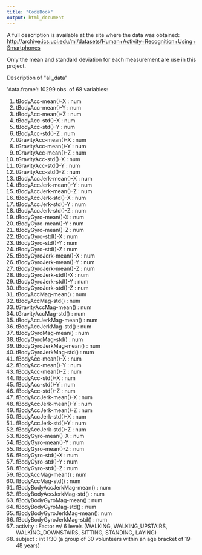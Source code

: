 ```yaml
---
title: "CodeBook"
output: html_document
---
```


A full description is available at the site where the data was obtained:
<http://archive.ics.uci.edu/ml/datasets/Human+Activity+Recognition+Using+Smartphones>

Only the mean and standard deviation for each measurement are use in this project.

Description of "all_data"

'data.frame':	10299 obs. of  68 variables:

1.  tBodyAcc-mean()-X          : num
2.  tBodyAcc-mean()-Y          : num
3.  tBodyAcc-mean()-Z          : num
4.  tBodyAcc-std()-X           : num
5.  tBodyAcc-std()-Y           : num
6.  tBodyAcc-std()-Z           : num
7.  tGravityAcc-mean()-X       : num
8.  tGravityAcc-mean()-Y       : num
9.  tGravityAcc-mean()-Z       : num
10. tGravityAcc-std()-X        : num
11. tGravityAcc-std()-Y        : num
12. tGravityAcc-std()-Z        : num
13. tBodyAccJerk-mean()-X      : num
14. tBodyAccJerk-mean()-Y      : num
15. tBodyAccJerk-mean()-Z      : num
16. tBodyAccJerk-std()-X       : num
17. tBodyAccJerk-std()-Y       : num
18. tBodyAccJerk-std()-Z       : num
19. tBodyGyro-mean()-X         : num
20. tBodyGyro-mean()-Y         : num
21. tBodyGyro-mean()-Z         : num
22. tBodyGyro-std()-X          : num
23. tBodyGyro-std()-Y          : num
24. tBodyGyro-std()-Z          : num
25. tBodyGyroJerk-mean()-X     : num
26. tBodyGyroJerk-mean()-Y     : num
27. tBodyGyroJerk-mean()-Z     : num
28. tBodyGyroJerk-std()-X      : num
29. tBodyGyroJerk-std()-Y      : num
30. tBodyGyroJerk-std()-Z      : num
31. tBodyAccMag-mean()         : num
32. tBodyAccMag-std()          : num
33. tGravityAccMag-mean()      : num
34. tGravityAccMag-std()       : num
35. tBodyAccJerkMag-mean()     : num
36. tBodyAccJerkMag-std()      : num
37. tBodyGyroMag-mean()        : num
38. tBodyGyroMag-std()         : num
39. tBodyGyroJerkMag-mean()    : num
40. tBodyGyroJerkMag-std()     : num
41. fBodyAcc-mean()-X          : num
42. fBodyAcc-mean()-Y          : num
43. fBodyAcc-mean()-Z          : num
44. fBodyAcc-std()-X           : num
45. fBodyAcc-std()-Y           : num
46. fBodyAcc-std()-Z           : num
47. fBodyAccJerk-mean()-X      : num
48. fBodyAccJerk-mean()-Y      : num
49. fBodyAccJerk-mean()-Z      : num
50. fBodyAccJerk-std()-X       : num
51. fBodyAccJerk-std()-Y       : num
52. fBodyAccJerk-std()-Z       : num
53. fBodyGyro-mean()-X         : num
54. fBodyGyro-mean()-Y         : num
55. fBodyGyro-mean()-Z         : num
56. fBodyGyro-std()-X          : num
57. fBodyGyro-std()-Y          : num
58. fBodyGyro-std()-Z          : num
59. fBodyAccMag-mean()         : num
60. fBodyAccMag-std()          : num
61. fBodyBodyAccJerkMag-mean() : num
62. fBodyBodyAccJerkMag-std()  : num
63. fBodyBodyGyroMag-mean()    : num
64. fBodyBodyGyroMag-std()     : num
65. fBodyBodyGyroJerkMag-mean(): num
66. fBodyBodyGyroJerkMag-std() : num
76. activity                   : Factor w/ 6 levels
      (WALKING, WALKING_UPSTAIRS, WALKING_DOWNSTAIRS, SITTING, STANDING, LAYING)
77. subject                    : int  1:30
      (a group of 30 volunteers within an age bracket of 19-48 years)
	